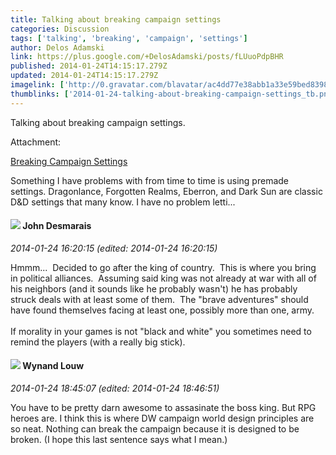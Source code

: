 ```yaml
---
title: Talking about breaking campaign settings
categories: Discussion
tags: ['talking', 'breaking', 'campaign', 'settings']
author: Delos Adamski
link: https://plus.google.com/+DelosAdamski/posts/fLUuoPdpBHR
published: 2014-01-24T14:15:17.279Z
updated: 2014-01-24T14:15:17.279Z
imagelink: ['http://0.gravatar.com/blavatar/ac4dd77e38abb1a33e59bed8398321b2?s=200']
thumblinks: ['2014-01-24-talking-about-breaking-campaign-settings_tb.png']
---
```


Talking about breaking campaign settings.


Attachment:

<a href='http://ramblingsofjacobanddelos.wordpress.com/2014/01/24/breaking-campeign-settings/'>Breaking Campaign Settings</a>


Something I have problems with from time to time is using premade settings. Dragonlance, Forgotten Realms, Eberron, and Dark Sun are classic D&D settings that many know. I have no problem letti...
<div id='comment z13wd3bj3mqmzzab504celzoknjnhnoiu3g'>
  <h4><img src='{{site.baseurl}}//images/avatars/100940863250029183316_photo.jpg'> John Desmarais</h4>
      <p><cite>2014-01-24 16:20:15 (edited: 2014-01-24 16:20:15)</cite></p>
        <p>Hmmm...  Decided to go after the king of country.  This is where you bring in political alliances.  Assuming said king was not already at war with all of his neighbors (and it sounds like he probably wasn&#39;t) he has probably struck deals with at least some of them.  The &quot;brave adventures&quot; should have found themselves facing at least one, possibly more than one, army.<br /><br />If morality in your games is not &quot;black and white&quot; you sometimes need to remind the players (with a really big stick).</p>
</div>
        

<div id='comment z13wd3bj3mqmzzab504celzoknjnhnoiu3g'>
  <h4><img src='{{site.baseurl}}//images/avatars/111256963556395023796_photo.jpg'> Wynand Louw</h4>
      <p><cite>2014-01-24 18:45:07 (edited: 2014-01-24 18:46:51)</cite></p>
        <p>You have to be pretty darn awesome to assasinate the boss king. But RPG heroes are. I think this is where DW campaign world design principles are so neat. Nothing can break the campaign because it is designed to be broken.﻿ (I hope this last sentence says what I mean.)</p>
</div>
        